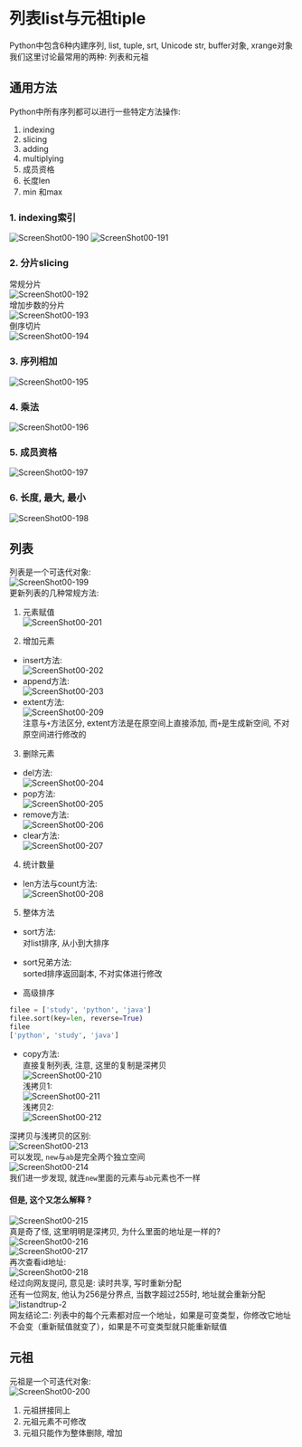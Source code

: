 列表list与元祖tiple
====
Python中包含6种内建序列, list, tuple, srt, Unicode str, buffer对象, xrange对象  
我们这里讨论最常用的两种: 列表和元祖  

## 通用方法  
Python中所有序列都可以进行一些特定方法操作:    
1. indexing    
2. slicing   
3. adding  
4. multiplying    
5. 成员资格    
6. 长度len  
7. min 和max    

### 1. indexing索引   
![ScreenShot00-190](https://github.com/KissMyLady/Python/blob/master/Img/ScreenShot00190.jpg) 
![ScreenShot00-191](https://github.com/KissMyLady/Python/blob/master/Img/ScreenShot00191.jpg)  

### 2. 分片slicing  
常规分片  
![ScreenShot00-192](https://github.com/KissMyLady/Python/blob/master/Img/ScreenShot00192.jpg)    
增加步数的分片     
![ScreenShot00-193](https://github.com/KissMyLady/Python/blob/master/Img/ScreenShot00193.jpg)    
倒序切片  
![ScreenShot00-194](https://github.com/KissMyLady/Python/blob/master/Img/ScreenShot00194.jpg)  

### 3. 序列相加  
![ScreenShot00-195](https://github.com/KissMyLady/Python/blob/master/Img/ScreenShot00195.jpg) 

### 4. 乘法  
![ScreenShot00-196](https://github.com/KissMyLady/Python/blob/master/Img/ScreenShot00196.jpg)    

### 5. 成员资格  
![ScreenShot00-197](https://github.com/KissMyLady/Python/blob/master/Img/ScreenShot00197.jpg)    

### 6. 长度, 最大, 最小  
![ScreenShot00-198](https://github.com/KissMyLady/Python/blob/master/Img/ScreenShot00198.jpg)  


## 列表  
列表是一个可迭代对象:    
![ScreenShot00-199](https://github.com/KissMyLady/Python/blob/master/Img/ScreenShot00199.jpg)  
更新列表的几种常规方法:  
1. 元素赋值  
![ScreenShot00-201](https://github.com/KissMyLady/Python/blob/master/Img/ScreenShot00201.jpg)    

2. 增加元素  
* insert方法:  
![ScreenShot00-202](https://github.com/KissMyLady/Python/blob/master/Img/ScreenShot00202.jpg)       
* append方法:    
![ScreenShot00-203](https://github.com/KissMyLady/Python/blob/master/Img/ScreenShot00203.jpg)  
* extent方法:  
![ScreenShot00-209](https://github.com/KissMyLady/Python/blob/master/Img/ScreenShot00209.jpg)   
注意与`+`方法区分, extent方法是在原空间上直接添加, 而`+`是生成新空间, 不对原空间进行修改的  

3. 删除元素    
* del方法:    
![ScreenShot00-204](https://github.com/KissMyLady/Python/blob/master/Img/ScreenShot00204.jpg)    
* pop方法:   
![ScreenShot00-205](https://github.com/KissMyLady/Python/blob/master/Img/ScreenShot00205.jpg)    
* remove方法:    
![ScreenShot00-206](https://github.com/KissMyLady/Python/blob/master/Img/ScreenShot00206.jpg)  
* clear方法:    
![ScreenShot00-207](https://github.com/KissMyLady/Python/blob/master/Img/ScreenShot00207.jpg)    

4. 统计数量     
* len方法与count方法:    
![ScreenShot00-208](https://github.com/KissMyLady/Python/blob/master/Img/ScreenShot00208.jpg)      

5. 整体方法  
* sort方法:  
对list排序, 从小到大排序  
* sort兄弟方法:    
sorted排序返回副本, 不对实体进行修改  

* 高级排序   
```Python
filee = ['study', 'python', 'java']
filee.sort(key=len, reverse=True)
filee
['python', 'study', 'java']
```

* copy方法:  
直接复制列表, 注意, 这里的复制是深拷贝    
![ScreenShot00-210](https://github.com/KissMyLady/Python/blob/master/Img/ScreenShot00210.jpg)  
浅拷贝1:    
![ScreenShot00-211](https://github.com/KissMyLady/Python/blob/master/Img/ScreenShot00211.jpg)  
浅拷贝2:    
![ScreenShot00-212](https://github.com/KissMyLady/Python/blob/master/Img/ScreenShot00212.jpg)  

深拷贝与浅拷贝的区别:  
![ScreenShot00-213](https://github.com/KissMyLady/Python/blob/master/Img/ScreenShot00213.jpg)    
可以发现, `new`与`ab`是完全两个独立空间  
![ScreenShot00-214](https://github.com/KissMyLady/Python/blob/master/Img/ScreenShot00214.jpg)   
我们进一步发现, 就连`new`里面的元素与`ab`元素也不一样    

#### 但是, 这个又怎么解释 ?    
![ScreenShot00-215](https://github.com/KissMyLady/Python/blob/master/Img/ScreenShot00215.jpg)    
真是奇了怪, 这里明明是深拷贝, 为什么里面的地址是一样的?    
![ScreenShot00-216](https://github.com/KissMyLady/Python/blob/master/Img/ScreenShot00216.jpg)    
![ScreenShot00-217](https://github.com/KissMyLady/Python/blob/master/Img/ScreenShot00217.jpg)  
再次查看id地址:   
![ScreenShot00-218](https://github.com/KissMyLady/Python/blob/master/Img/ScreenShot00218.jpg)  
经过向网友提问, 意见是: 读时共享, 写时重新分配  
还有一位网友, 他认为256是分界点, 当数字超过255时, 地址就会重新分配   
![listandtrup-2](https://github.com/KissMyLady/Python/blob/master/Img/listandtrup-2.png)  
网友结论二: 列表中的每个元素都对应一个地址，如果是可变类型，你修改它地址不会变（重新赋值就变了），如果是不可变类型就只能重新赋值  

## 元祖
元祖是一个可迭代对象:    
![ScreenShot00-200](https://github.com/KissMyLady/Python/blob/master/Img/ScreenShot00200.jpg)     
1. 元祖拼接同上  
2. 元祖元素不可修改   
3. 元祖只能作为整体删除, 增加  

